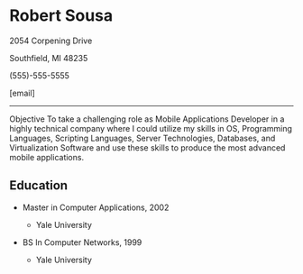 # Robert Sousa

2054 Corpening Drive

Southfield, MI 48235

(555)-555-5555

[email]

---

Objective To take a challenging role as Mobile Applications Developer in a highly technical company where I could utilize my skills in OS, Programming Languages, Scripting Languages, Server Technologies, Databases, and Virtualization Software and use these skills to produce the most advanced mobile applications.

## Education

* Master in Computer Applications, 2002

   * Yale University

* BS In Computer Networks, 1999

  * Yale University

